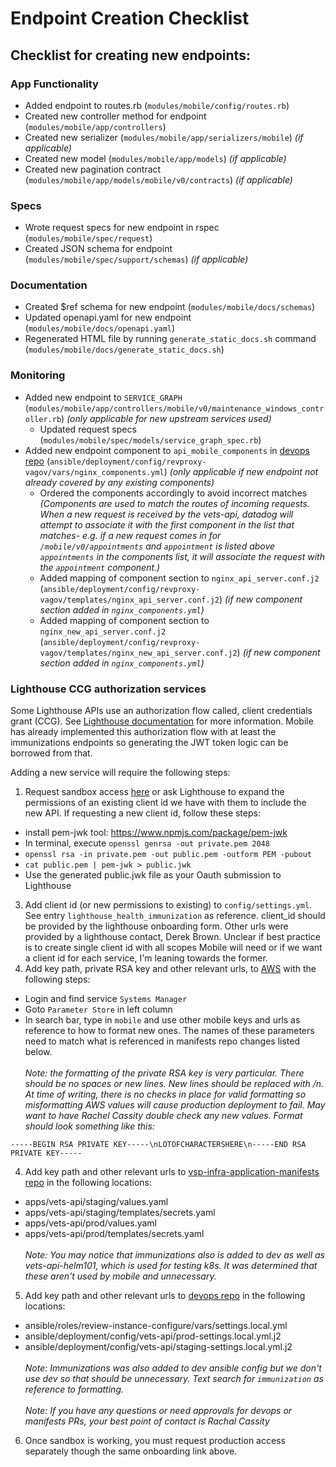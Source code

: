 # Endpoint Creation Checklist
## Checklist for creating new endpoints:
### App Functionality
* Added endpoint to routes.rb (`modules/mobile/config/routes.rb`)
* Created new controller method for endpoint (`modules/mobile/app/controllers`)
* Created new serializer (`modules/mobile/app/serializers/mobile`) _(if applicable)_
* Created new model (`modules/mobile/app/models`) _(if applicable)_
* Created new pagination contract (`modules/mobile/app/models/mobile/v0/contracts`) _(if applicable)_
### Specs
* Wrote request specs for new endpoint in rspec (`modules/mobile/spec/request`)
* Created JSON schema for endpoint (`modules/mobile/spec/support/schemas`) _(if applicable)_
### Documentation
* Created $ref schema for new endpoint (`modules/mobile/docs/schemas`)
* Updated openapi.yaml for new endpoint (`modules/mobile/docs/openapi.yaml`)
* Regenerated HTML file by running `generate_static_docs.sh` command (`modules/mobile/docs/generate_static_docs.sh`)
### Monitoring
* Added new endpoint to `SERVICE_GRAPH` (`modules/mobile/app/controllers/mobile/v0/maintenance_windows_controller.rb`) _(only applicable for new upstream services used)_
  * Updated request specs (`modules/mobile/spec/models/service_graph_spec.rb`)
* Added new endpoint component to `api_mobile_components` in [devops repo](https://github.com/department-of-veterans-affairs/devops) (`ansible/deployment/config/revproxy-vagov/vars/nginx_components.yml`) _(only applicable if new endpoint not already covered by any existing components)_
  * Ordered the components accordingly to avoid incorrect matches _(Components are used to match the routes of incoming requests. When a new request is received by the vets-api, datadog will attempt to associate it with the first component in the list that matches- e.g. if a new request comes in for `/mobile/v0/appointments` and `appointment` is listed above `appointments` in the components list, it will associate the request with the `appointment` component.)_
  * Added mapping of component section to `nginx_api_server.conf.j2` (`ansible/deployment/config/revproxy-vagov/templates/nginx_api_server.conf.j2`) _(if new component section added in `nginx_components.yml`)_
  * Added mapping of component section to `nginx_new_api_server.conf.j2` (`ansible/deployment/config/revproxy-vagov/templates/nginx_new_api_server.conf.j2`) _(if new component section added in `nginx_components.yml`)_
### Lighthouse CCG authorization services
Some Lighthouse APIs use an authorization flow called, client credentials grant (CCG). See [Lighthouse documentation](https://dev-developer.va.gov/explore/authorization/docs/client-credentials?api=va_letter_generator) for more information. Mobile has already implemented this authorization flow with at least the immunizations endpoints so generating the JWT token logic can be borrowed from that. 

Adding a new service will require the following steps: 
  1. Request sandbox access [here](https://dev-developer.va.gov/onboarding/request-sandbox-access) or ask Lighthouse to expand the permissions of an existing client id we have with them to include the new API. If requesting a new client id, follow these steps:
  * install pem-jwk tool: https://www.npmjs.com/package/pem-jwk
  * In terminal, execute `openssl genrsa -out private.pem 2048`
  * `openssl rsa -in private.pem -out public.pem -outform PEM -pubout`
  * `cat public.pem | pem-jwk > public.jwk`
  * Use the generated public.jwk file as your Oauth submission to Lighthouse 
  3. Add client id (or new permissions to existing) to `config/settings.yml`. See entry `lighthouse_health_immunization` as reference. client_id should be provided by the lighthouse onboarding form. Other urls were provided by a lighthouse contact, Derek Brown. Unclear if best practice is to create single client id with all scopes Mobile will need or if we want a client id for each service, I'm leaning towards the former.
  4. Add key path, private RSA key and other relevant urls, to [AWS](https://dsvagovcloud.signin.amazonaws-us-gov.com/console) with the following steps:
  * Login and find service `Systems Manager`
  * Goto `Parameter Store` in left column
  * In search bar, type in `mobile` and use other mobile keys and urls as reference to how to format new ones. The names of these parameters need to match what is referenced in manifests repo changes listed below. 
  <br/><br/>*Note: the formatting of the private RSA key is very particular. There should be no spaces or new lines. New lines should be replaced with /n. At time of writing, there is no checks in place for valid formatting so misformatting AWS values will cause production deployment to fail. May want to have Rachel Cassity double check any new values. Format should look something like this:* 
```
-----BEGIN RSA PRIVATE KEY-----\nLOTOFCHARACTERSHERE\n-----END RSA PRIVATE KEY-----
```
  4. Add key path and other relevant urls to [vsp-infra-application-manifests repo](https://github.com/department-of-veterans-affairs/vsp-infra-application-manifests) in the following locations: 
  * apps/vets-api/staging/values.yaml
  * apps/vets-api/staging/templates/secrets.yaml
  * apps/vets-api/prod/values.yaml
  * apps/vets-api/prod/templates/secrets.yaml
  <br/><br/>*Note: You may notice that immunizations also is added to dev as well as vets-api-helm101, which is used for testing k8s. It was determined that these aren't used by mobile and unnecessary.*
  5. Add key path and other relevant urls to [devops repo](https://github.com/department-of-veterans-affairs/devops) in the following locations:
  * ansible/roles/review-instance-configure/vars/settings.local.yml
  * ansible/deployment/config/vets-api/prod-settings.local.yml.j2
  * ansible/deployment/config/vets-api/staging-settings.local.yml.j2
  <br/><br/>*Note: Immunizations was also added to dev ansible config but we don't use dev so that should be unnecessary. Text search for `immunization` as reference to formatting.*
  <br/><br/>*Note: If you have any questions or need approvals for devops or manifests PRs, your best point of contact is Rachal Cassity*

  6. Once sandbox is working, you must request production access separately though the same onboarding link above. 
